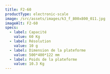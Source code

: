 ```yaml
---
title: F2-60
productType: electronic-scale
image: /src/assets/images/k3_f_800x800_011.jpg
imageAlt: F2-60
specs:
  - label: Capacité
    value: 60 Kg
  - label: Résolution
    value: 10 g
  - label: Dimension de la plateforme
    value: 500*400*122 mm
  - label: Poids de la plateforme
    value: 10.3 Kg
---
```

